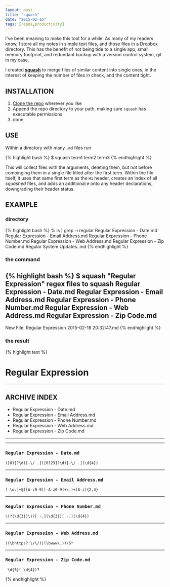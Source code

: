 ```yaml
---
layout: post
title: "squash"
date: "2015-02-16"
tags: [repos,productivity]
---
```


I've been meaning to make this tool for a while. As many of my readers know, I store all my notes in simple text files, and those files in a Dropbox directory. This has the benefit of not being tide to a single app, small memory footprint, and redundant backup with a version control system, git in my case.

I created __[squash](https://github.com/torsday/squash)__ to merge files of similar content into single ones, in the interest of keeping the number of files in check, and the content tight.

## INSTALLATION

1. [Clone the repo](https://github.com/torsday/squash) wherever you like
1. Append the repo directory to your path, making sure `squash` has executable permissions
1. done

## USE

Within a directory with many `.md` files run

{% highlight bash %}
$ squash term1 term2 term3
{% endhighlight %}

This will collect files with the arguments, deleting them, but not before combinging them in a single file titled after the first term. Within the file itself, it uses that same first term as the ```H1``` header, creates an index of all _squashed_ files, and adds an additional ```#``` onto any header declarations, downgrading their header status.


## EXAMPLE

### directory

{% highlight bash %}
% ls | grep -i regular
Regular Expression - Date.md
Regular Expression - Email Address.md
Regular Expression - Phone Number.md
Regular Expression - Web Address.md
Regular Expression - Zip Code.md
Regular System Updates..md
{% endhighlight %}

### the command

{% highlight bash %}
$ squash "Regular Expression" regex
files to squash
  Regular Expression - Date.md
  Regular Expression - Email Address.md
  Regular Expression - Phone Number.md
  Regular Expression - Web Address.md
  Regular Expression - Zip Code.md
--------------------------------
New File: Regular Expression 2015-02-18 20:32:47.md
{% endhighlight %}

### the result

{% highlight text %}

# Regular Expression

---
## ARCHIVE INDEX
* Regular Expression - Date.md
* Regular Expression - Email Address.md
* Regular Expression - Phone Number.md
* Regular Expression - Web Address.md
* Regular Expression - Zip Code.md

---


---
### ```Regular Expression - Date.md```

```
([01]?\d)[-\/ .]([0123]?\d)[-\/ .](\d{4})
```

---
### ```Regular Expression - Email Address.md```

```
[-\w.]+@([A-z0-9][-A-z0-9]+\.)+[A-z]{2,4}
```

---
### ```Regular Expression - Phone Number.md```

```
\(?(\d{3})\)?[ -.](\d{3})[ -.](\d{4})
```

---
### ```Regular Expression - Web Address.md```

```
((\bhttps?:\/\/)|(\bwww\.))\S*
```

---
### ```Regular Expression - Zip Code.md```

```
 \d{5}(-\d{4})?
```
{% endhighlight %}
